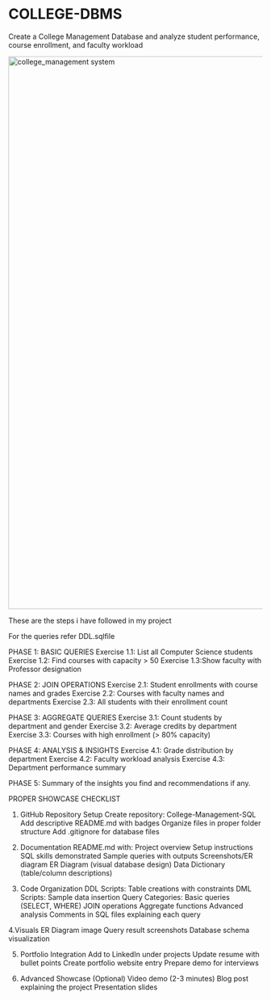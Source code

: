 # COLLEGE-DBMS
Create a College Management Database and analyze student performance, course enrollment, and faculty workload

<img width="1271" height="1095" alt="college_management system" src="https://github.com/user-attachments/assets/ebc34cd2-6348-43d7-8801-ed0608e18a02" />

These are the steps i have followed in my project

For the queries refer DDL.sqlfile

PHASE 1: BASIC QUERIES 
Exercise 1.1: List all Computer Science students
Exercise 1.2: Find courses with capacity > 50
Exercise 1.3:Show faculty with Professor designation

PHASE 2: JOIN OPERATIONS 
Exercise 2.1: Student enrollments with course names and grades
Exercise 2.2: Courses with faculty names and departments
Exercise 2.3: All students with their enrollment count

PHASE 3: AGGREGATE QUERIES 
Exercise 3.1: Count students by department and gender
Exercise 3.2: Average credits by department
Exercise 3.3: Courses with high enrollment (> 80% capacity)

PHASE 4: ANALYSIS & INSIGHTS 
Exercise 4.1: Grade distribution by department
Exercise 4.2: Faculty workload analysis
Exercise 4.3: Department performance summary

PHASE 5: Summary of the insights you find and recommendations if any.


PROPER SHOWCASE CHECKLIST
1. GitHub Repository Setup
Create repository: College-Management-SQL
Add descriptive README.md with badges
Organize files in proper folder structure
Add .gitignore for database files

2. Documentation
README.md with:
Project overview
Setup instructions
SQL skills demonstrated
Sample queries with outputs
Screenshots/ER diagram
ER Diagram (visual database design)
Data Dictionary (table/column descriptions)

3. Code Organization
DDL Scripts: Table creations with constraints
DML Scripts: Sample data insertion
Query Categories:
Basic queries (SELECT, WHERE)
JOIN operations
Aggregate functions
Advanced analysis
Comments in SQL files explaining each query

4.Visuals
ER Diagram image
Query result screenshots
Database schema visualization

5. Portfolio Integration
Add to LinkedIn under projects
Update resume with bullet points
Create portfolio website entry
Prepare demo for interviews

6. Advanced Showcase (Optional)
Video demo (2-3 minutes)
Blog post explaining the project
Presentation slides


